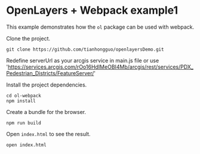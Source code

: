 # OpenLayers + Webpack  example1

This example demonstrates how the `ol` package can be used with webpack.

Clone the project.

    git clone https://github.com/tianhongguo/openlayersDemo.git
    
Redefine serverUrl as your arcgis service in main.js file or use 'https://services.arcgis.com/rOo16HdIMeOBI4Mb/arcgis/rest/services/PDX_Pedestrian_Districts/FeatureServer/'

Install the project dependencies.

    cd ol-webpack
    npm install

Create a bundle for the browser.

    npm run build

Open `index.html` to see the result.

    open index.html
